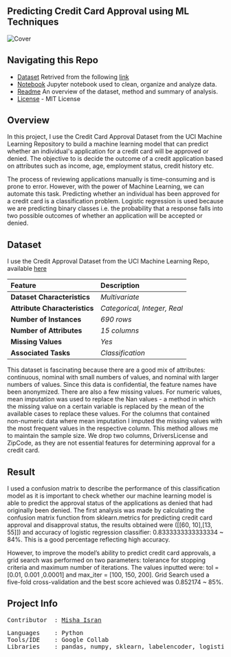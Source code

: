 ## **Predicting Credit Card Approval using ML Techniques**

![Cover](https://github.com/mishaisran/Projects/blob/master/Predicting%20Credit%20Card%20Approvals/Images/Cover_CCA.PNG)

**Navigating this Repo**
---
* [Dataset](https://github.com/mishaisran/Projects/blob/master/Predicting%20Credit%20Card%20Approvals/Data/cc_apps.data) Retrived from the following [link](http://archive.ics.uci.edu/ml/datasets/credit+approval)
* [Notebook](https://github.com/mishaisran/Projects/blob/master/Predicting%20Credit%20Card%20Approvals/Code/CC_Apps_ML_.ipynb) Jupyter notebook used to clean, organize and analyze data.
* [Readme](https://github.com/mishaisran/Projects/blob/master/Predicting%20Credit%20Card%20Approvals/Readme.MD) An overview of the dataset, method and summary of analysis.
* [License](https://github.com/mishaisran/Projects/blob/master/LICENSE) - MIT License

**Overview**
---
In this project, I use the Credit Card Approval Dataset from the UCI Machine Learning Repository to build a machine learning model that can predict whether an individual's application for a credit card will be approved or denied. The objective to is decide the outcome of a credit application based on attributes such as income, age, employment status, credit history etc. 

The process of reviewing applications manually is time-consuming and is prone to error. However, with the power of Machine Learning, we can automate this task. Predicting whether an individual has been approved for a credit card is a classification problem. Logistic regression is used because we are predicting binary classes i.e. the probability that a response falls into two possible outcomes of whether an application will be accepted or denied. 

**Dataset**
---
I use the Credit Approval Dataset from the UCI Machine Learning Repo, available [here](http://archive.ics.uci.edu/ml/datasets/credit+approval)

| Feature      | Description                                                    | 
| :---         | :---              | 
| **Dataset Characteristics**   | *Multivariate*        | 
| **Attribute Characteristics**     | *Categorical, Integer, Real*          |
| **Number of Instances**     | *690 rows*          | 
| **Number of Attributes**     | *15 columns*          | 
| **Missing Values**    | *Yes*          | 
| **Associated Tasks**     | *Classification*          | 


This dataset is fascinating because there are a good mix of attributes: continuous, nominal with small numbers of values, and nominal with larger numbers of values. Since this data is confidential, the feature names have been anonymized. There are also a few missing values. For numeric values, mean imputation was used to replace the Nan values - a method in which the missing value on a certain variable is replaced by the mean of the available cases to replace these values. For the columns that contained non-numeric data where mean imputation I imputed the missing values with the most frequent values in the respective column. This method allows me to maintain the sample size. We drop two columns, DriversLicense and ZipCode, as they are not essential features for determining approval for a credit card. 

**Result**
---
I used a confusion matrix to describe the performance of this classification model as it is important to check whether our machine learning model is able to predict the approval status of the applications as denied that had originally been denied. The first analysis was made by calculating the confusion matrix function from sklearn.metrics for predicting credit card approval and disapproval status, the results obtained were ([[60, 10],[13, 55]]) and accuracy of logistic regression classifier: 0.8333333333333334 ~ 84%. This is a good percentage reflecting high accuracy. 

However, to improve the model’s ability to predict credit card approvals, a grid search was performed on two parameters: tolerance for stopping criteria and maximum number of iterations. The values inputted were: tol = [0.01, 0.001 ,0.0001] and max_iter = [100, 150, 200]. Grid Search used a five-fold cross-validation and the best score achieved was 0.852174 ~ 85%.

**Project Info**
---
<pre>
Contributor  : <a href=https://github.com/Al-Cap>Misha Isran</a>
</pre>

<pre>
Languages    : Python
Tools/IDE    : Google Collab
Libraries    : pandas, numpy, sklearn, labelencoder, logisticregression
</pre>
  </tbody>
</table>
